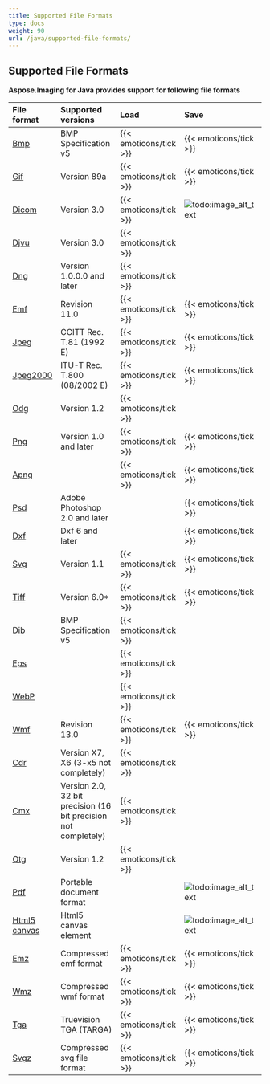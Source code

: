 ```yaml
---
title: Supported File Formats
type: docs
weight: 90
url: /java/supported-file-formats/
---
```


## **Supported File Formats**
**Aspose.Imaging for Java provides support for following file formats**

|**File format**|**Supported versions**|**Load**|**Save**|
| :- | :- | :- | :- |
|[Bmp](https://docs.fileformat.com/image/bmp/)|BMP Specification v5|{{< emoticons/tick >}}|{{< emoticons/tick >}}|
|[Gif](https://docs.fileformat.com/image/gif/)|Version 89a|{{< emoticons/tick >}}|{{< emoticons/tick >}}|
|[Dicom](https://docs.fileformat.com/image/dicom/)|Version 3.0|{{< emoticons/tick >}}|![todo:image_alt_text](supported-file-formats_1.png)|
|[Djvu](https://docs.fileformat.com/image/djvu/)|Version 3.0|{{< emoticons/tick >}}| |
|[Dng](https://docs.fileformat.com/image/dng/)|Version 1.0.0.0 and later|{{< emoticons/tick >}}| |
|[Emf](https://docs.fileformat.com/image/emf/)|Revision 11.0|{{< emoticons/tick >}}|{{< emoticons/tick >}}|
|[Jpeg](https://docs.fileformat.com/image/jpeg/)|CCITT Rec. T.81 (1992 E)|{{< emoticons/tick >}}|{{< emoticons/tick >}}|
|[Jpeg2000](https://docs.fileformat.com/image/jp2/)|ITU-T Rec. T.800 (08/2002 E)|{{< emoticons/tick >}}|{{< emoticons/tick >}}|
|[Odg](https://docs.fileformat.com/image/odg/)|Version 1.2|{{< emoticons/tick >}}| |
|[Png](https://docs.fileformat.com/image/png/)|Version 1.0 and later|{{< emoticons/tick >}}|{{< emoticons/tick >}}|
|[Apng](https://en.wikipedia.org/wiki/APNG)| |{{< emoticons/tick >}}|{{< emoticons/tick >}}|
|[Psd](https://docs.fileformat.com/image/psd/)|Adobe Photoshop 2.0 and later| |{{< emoticons/tick >}}|
|[Dxf](https://docs.fileformat.com/cad/dxf/)|Dxf 6 and later| |{{< emoticons/tick >}}|
|[Svg](https://docs.fileformat.com/page-description-language/svg/)|Version 1.1|{{< emoticons/tick >}}|{{< emoticons/tick >}}|
|[Tiff](https://docs.fileformat.com/image/tiff/)|Version 6.0*|{{< emoticons/tick >}}|{{< emoticons/tick >}}|
|[Dib](https://en.wikipedia.org/wiki/BMP_file_format)|BMP Specification v5|{{< emoticons/tick >}}| |
|[Eps](https://docs.fileformat.com/page-description-language/eps/)| |{{< emoticons/tick >}}| |
|[WebP](https://docs.fileformat.com/image/webp/)| |{{< emoticons/tick >}}| |
|[Wmf](https://docs.fileformat.com/image/wmf/)|Revision 13.0|{{< emoticons/tick >}}|{{< emoticons/tick >}}|
|[Cdr](https://docs.fileformat.com/image/cdr/)|Version X7, X6 (3-x5 not completely)|{{< emoticons/tick >}}| |
|[Cmx](https://docs.fileformat.com/image/cmx/)|Version 2.0, 32 bit precision (16 bit precision not completely)|{{< emoticons/tick >}}| |
|[Otg](https://www.oasis-open.org/standards/#opendocumentv1.2)|Version 1.2|{{< emoticons/tick >}}| |
|[Pdf](https://en.wikipedia.org/wiki/PDF)|Portable document format| |![todo:image_alt_text](supported-file-formats_1.png)|
|[Html5 canvas](https://en.wikipedia.org/wiki/Canvas_element)|Html5 canvas element| |![todo:image_alt_text](supported-file-formats_1.png)|
|[Emz](https://ru.wikipedia.org/wiki/Windows_Metafile)|Compressed emf format|{{< emoticons/tick >}}|{{< emoticons/tick >}}|
|[Wmz](https://en.wikipedia.org/wiki/Windows_Metafile)|Compressed wmf format|{{< emoticons/tick >}}|{{< emoticons/tick >}}|
|[Tga](https://en.wikipedia.org/wiki/Truevision_TGA)|Truevision TGA (TARGA)|{{< emoticons/tick >}}|{{< emoticons/tick >}}|
|[Svgz](https://ru.wikipedia.org/wiki/SVG)|Compressed svg file format|{{< emoticons/tick >}}|{{< emoticons/tick >}}|
